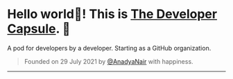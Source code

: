 # Hello world👋! This is [The Developer Capsule](https://github.com/The-Developer-Capsule). 🚀
A pod for developers by a developer. Starting as a GitHub organization.
> Founded on 29 July 2021 by [@AnadyaNair](https://github.com/AnadyaNair) with happiness.

<hr>

